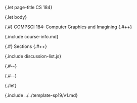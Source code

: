{.let page-title CS 184}

{.let body}

{.#} COMPSCI 184: Computer Graphics and Imagining
{.#++}

{.include course-info.md}

{.#} Sections
{.#++}

{.include discussion-list.js}

{.#--}

{.#--}

{./let}

{.include ../../template-sp19/v1.md}
